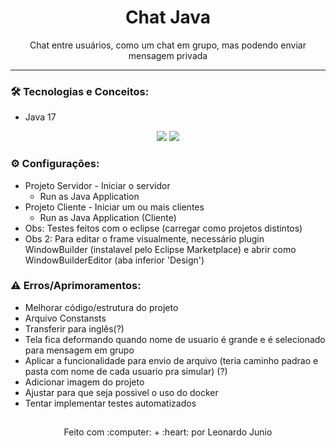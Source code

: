 <h1 align="center">Chat Java</h1>

<p align="center">Chat entre usuários, como um chat em grupo, mas podendo enviar mensagem privada</p>

<hr> 

### :hammer_and_wrench: Tecnologias e Conceitos:

* Java 17

<div align="center" style="display: inline_block">
	<img src="https://img.shields.io/static/v1?label=Java&message=v17&color=B07219&style=flat"/>
	<img src="https://img.shields.io/static/v1?label=license&message=MIT&color=green&style=flat"/>
</div>

### :gear: Configurações:

* Projeto Servidor - Iniciar o servidor 
	* Run as Java Application
* Projeto Cliente - Iniciar um ou mais clientes 
	* Run as Java Application (Cliente)
* Obs: Testes feitos com o eclipse (carregar como projetos distintos)
* Obs 2: Para editar o frame visualmente, necessário plugin WindowBuilder (instalavel pelo Eclipse Marketplace) e abrir como WindowBuilderEditor (aba inferior 'Design')

### :warning: Erros/Aprimoramentos:

* Melhorar código/estrutura do projeto
* Arquivo Constansts
* Transferir para inglês(?)
* Tela fica deformando quando nome de usuario é grande e é selecionado para mensagem em grupo
* Aplicar a funcionalidade para envio de arquivo (teria caminho padrao e pasta com nome de cada usuario pra simular) (?)
* Adicionar imagem do projeto
* Ajustar para que seja possivel o uso do docker
* Tentar implementar testes automatizados



##

<div align="center">
	<p>Feito com :computer: + :heart: por Leonardo Junio</p>
</div>
